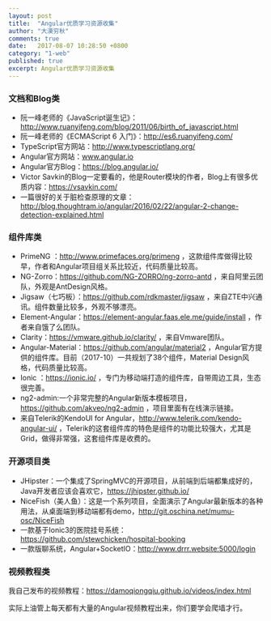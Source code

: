 ```yaml
---
layout: post
title:  "Angular优质学习资源收集"
author: "大漠穷秋"
comments: true
date:   2017-08-07 10:28:50 +0800
category: "1-web"
published: true
excerpt: Angular优质学习资源收集
---
```


### 文档和Blog类

- 阮一峰老师的《JavaScript诞生记》：http://www.ruanyifeng.com/blog/2011/06/birth_of_javascript.html
- 阮一峰老师的《ECMAScript 6 入门》：http://es6.ruanyifeng.com/
- TypeScript官方网站：http://www.typescriptlang.org/
- Angular官方网站：www.angular.io
- Angular官方Blog：https://blog.angular.io/
- Victor Savkin的Blog一定要看的，他是Router模块的作者，Blog上有很多优质内容：https://vsavkin.com/
- 一篇很好的关于脏检查原理的文章：http://blog.thoughtram.io/angular/2016/02/22/angular-2-change-detection-explained.html

### 组件库类

- PrimeNG ：http://www.primefaces.org/primeng ，这款组件库做得比较早，作者和Angular项目组关系比较近，代码质量比较高。
- NG-Zorro：https://github.com/NG-ZORRO/ng-zorro-antd ，来自阿里云团队，外观是AntDesign风格。
- Jigsaw（七巧板）：https://github.com/rdkmaster/jigsaw ，来自ZTE中兴通讯。组件数量比较多，外观不够漂亮。
- Element-Angular：https://element-angular.faas.ele.me/guide/install ，作者来自饿了么团队。
- Clarity：https://vmware.github.io/clarity/ ，来自Vmware团队。
- Angular-Material：https://github.com/angular/material2 ，Angular官方提供的组件库。目前（2017-10）一共规划了38个组件，Material Design风格，代码质量比较高。
- Ionic ：https://ionic.io/ ，专门为移动端打造的组件库，自带周边工具，生态很完善。
- ng2-admin:一个非常完整的Angular新版本模板项目，https://github.com/akveo/ng2-admin ，项目里面有在线演示链接。
- 来自Telerik的KendoUI for Angular，http://www.telerik.com/kendo-angular-ui/ ，Telerik的这套组件库的特色是组件的功能比较强大，尤其是Grid，做得非常强，这套组件库是收费的。

### 开源项目类

- JHipster：一个集成了SpringMVC的开源项目，从前端到后端都集成好的，Java开发者应该会喜欢它，https://jhipster.github.io/
- NiceFish（美人鱼）：这是一个系列项目，全面演示了Angular最新版本的各种用法，从桌面端到移动端都有demo，http://git.oschina.net/mumu-osc/NiceFish
- 一款基于Ionic3的医院挂号系统：https://github.com/stewchicken/hospital-booking
- 一款版聊系统，Angular+SocketIO：http://www.drrr.website:5000/login

### 视频教程类

我自己发布的视频教程：<a href="https://damoqiongqiu.github.io/videos/index.html" target="_blank">https://damoqiongqiu.github.io/videos/index.html</a>

实际上油管上每天都有大量的Angular视频教程出来，你们要学会爬墙才行。
